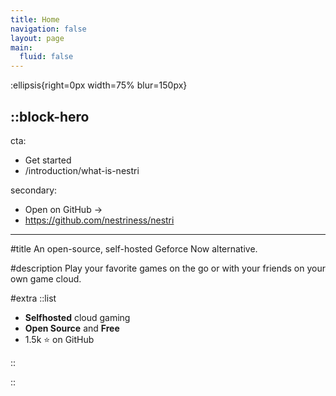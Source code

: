 ```yaml
---
title: Home
navigation: false
layout: page
main:
  fluid: false
---
```


:ellipsis{right=0px width=75% blur=150px}

::block-hero
---
cta:
  - Get started
  - /introduction/what-is-nestri
  
secondary:
  - Open on GitHub →
  - https://github.com/nestriness/nestri
---

#title
An open-source, self-hosted Geforce Now alternative.

#description
Play your favorite games on the go or with your friends on your own game cloud.

#extra
  ::list
  - **Selfhosted** cloud gaming
  - **Open Source** and **Free**
  - 1.5k ⭐️ on GitHub


  ::

<!--#support
  ::terminal
  ---
  content:
  - npx nuxi@latest init -t themes/docus
  - cd docs
  - npm install
  - npm run dev
  ---
  ::-->
::


